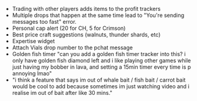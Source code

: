- Trading with other players adds items to the profit trackers
- Multiple drops that happen at the same time lead to "You're sending messages too fast" error.
- Personal cap alert (20 for CH, 5 for Crimson)
- Best price craft suggestions (walnuts, thunder shards, etc)
- Expertise widget
- Attach Vials drop number to the pchat message
- Golden fish timer
"can you add a golden fish timer tracker into this? i only have golden fish diamond left and i like playing other games while just having my bobber in lava, and setting a 15min timer every time is p annoying lmao"
- "i think a feature that says im out of whale bait / fish bait / carrot bait would be cool to add because sometimes im just watching video and i realise im out of bait after like 30 mins."